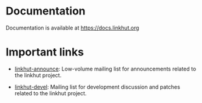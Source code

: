 # Documentation

Documentation is available at https://docs.linkhut.org

# Important links

* [linkhut-announce][1]: Low-volume mailing list for announcements related to the linkhut project.
* [linkhut-devel][2]: Mailing list for development discussion and patches related to the linkhut project.

  [1]: https://lists.sr.ht/~mlb/linkhut-announce
  [2]: https://lists.sr.ht/~mlb/linkhut-devel

